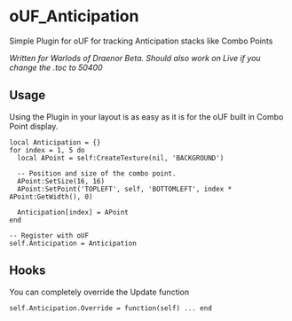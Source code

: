 oUF_Anticipation
================

Simple Plugin for oUF for tracking Anticipation stacks like Combo Points

*Written for Warlods of Draenor Beta. Should also work on Live if you change the .toc to 50400*

Usage
-------------

Using the Plugin in your layout is as easy as it is for the oUF built in Combo Point display.


    local Anticipation = {}
    for index = 1, 5 do
      local APoint = self:CreateTexture(nil, 'BACKGROUND')
    
      -- Position and size of the combo point.
      APoint:SetSize(16, 16)
      APoint:SetPoint('TOPLEFT', self, 'BOTTOMLEFT', index * APoint:GetWidth(), 0)
    
      Anticipation[index] = APoint
    end
    
    -- Register with oUF
    self.Anticipation = Anticipation
    

Hooks
-------------

You can completely override the Update function

    self.Anticipation.Override = function(self) ... end
